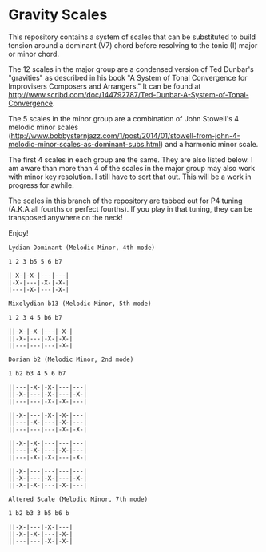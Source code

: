 Gravity Scales
==============

This repository contains a system of scales that can be substituted to build tension around a dominant (V7) chord before resolving to the tonic (I) major or minor chord.

The 12 scales in the major group are a condensed version of Ted Dunbar's "gravities" as described in his book "A System of Tonal Convergence for Improvisers Composers and Arrangers." It can be found at http://www.scribd.com/doc/144792787/Ted-Dunbar-A-System-of-Tonal-Convergence.

The 5 scales in the minor group are a combination of John Stowell's 4 melodic minor scales (http://www.bobbysternjazz.com/1/post/2014/01/stowell-from-john-4-melodic-minor-scales-as-dominant-subs.html) and a harmonic minor scale.

The first 4 scales in each group are the same. They are also listed below.  I am aware than more than 4 of the scales in the major group may also work with minor key resolution.  I still have to sort that out.  This will be a work in progress for awhile.

The scales in this branch of the repository are tabbed out for P4 tuning (A.K.A all fourths or perfect fourths). If you play in that tuning, they can be transposed anywhere on the neck!

Enjoy!

```
Lydian Dominant (Melodic Minor, 4th mode)

1 2 3 b5 5 6 b7

|-X-|-X-|---|---|
|-X-|---|-X-|-X-|
|---|-X-|---|-X-|

Mixolydian b13 (Melodic Minor, 5th mode)

1 2 3 4 5 b6 b7

||-X-|-X-|---|-X-|
||-X-|---|-X-|-X-|
||---|---|---|-X-|

Dorian b2 (Melodic Minor, 2nd mode)

1 b2 b3 4 5 6 b7

||---|-X-|-X-|---|---|
||-X-|---|-X-|---|-X-|
||---|---|-X-|-X-|---|

||-X-|---|-X-|-X-|---|
||---|-X-|---|-X-|---|
||---|---|---|-X-|-X-|

||-X-|-X-|---|---|---|
||---|-X-|---|-X-|---|
||---|-X-|-X-|---|-X-|

||-X-|---|---|---|---|
||-X-|---|-X-|---|-X-|
||-X-|-X-|---|-X-|---|

Altered Scale (Melodic Minor, 7th mode)

1 b2 b3 3 b5 b6 b

||-X-|---|-X-|---|
||-X-|-X-|---|-X-|
||---|---|-X-|-X-|
```

